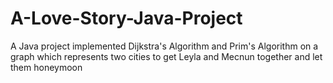 # A-Love-Story-Java-Project
 A Java project implemented Dijkstra's Algorithm and Prim's Algorithm on a graph which represents two cities to get Leyla and Mecnun together and let them honeymoon
